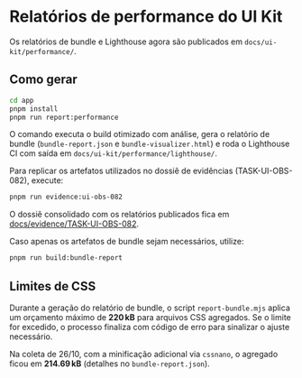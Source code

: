 # Relatórios de performance do UI Kit

Os relatórios de bundle e Lighthouse agora são publicados em `docs/ui-kit/performance/`.

## Como gerar

```bash
cd app
pnpm install
pnpm run report:performance
```

O comando executa o build otimizado com análise, gera o relatório de bundle (`bundle-report.json` e `bundle-visualizer.html`) e roda o Lighthouse CI com saída em `docs/ui-kit/performance/lighthouse/`.

Para replicar os artefatos utilizados no dossiê de evidências (TASK-UI-OBS-082), execute:

```bash
pnpm run evidence:ui-obs-082
```

O dossiê consolidado com os relatórios publicados fica em
[docs/evidence/TASK-UI-OBS-082](../evidence/TASK-UI-OBS-082/README.md).

Caso apenas os artefatos de bundle sejam necessários, utilize:

```bash
pnpm run build:bundle-report
```

## Limites de CSS

Durante a geração do relatório de bundle, o script `report-bundle.mjs` aplica um orçamento máximo de **220 kB** para arquivos CSS agregados. Se o limite for excedido, o processo finaliza com código de erro para sinalizar o ajuste necessário.

Na coleta de 26/10, com a minificação adicional via `cssnano`, o agregado ficou em **214.69 kB** (detalhes no `bundle-report.json`).

